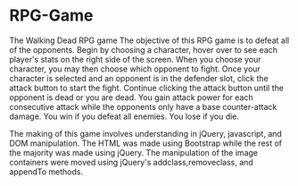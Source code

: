 # RPG-Game
The Walking Dead RPG game
The objective of this RPG game is to defeat all of the opponents.
Begin by choosing a character, hover over to see each player's stats on the right side of the screen.
When you choose your character, you may then choose which opponent to fight. 
Once your character is selected and an opponent is in the defender slot, click the attack button to start the fight. 
Continue clicking the attack button until the opponent is dead or you are dead.
You gain attack power for each consecutive attack while the opponents only have a base counter-attack damage.
You win if you defeat all enemies. 
You lose if you die.

The making of this game involves understanding in jQuery, javascript, and DOM manipulation. The HTML was made using Bootstrap while the rest of the majority was made using jQuery. The manipulation of the image containers were moved using jQuery's addclass,removeclass, and appendTo methods. 
